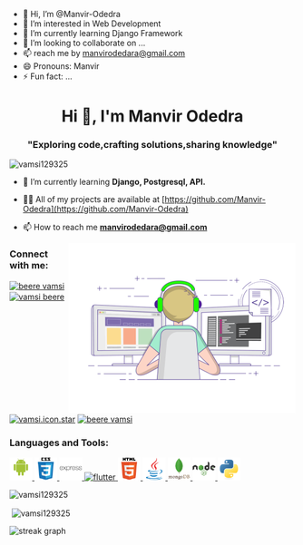 - 👋 Hi, I’m @Manvir-Odedra
- 👀 I’m interested in Web Development
- 🌱 I’m currently learning Django Framework
- 💞️ I’m looking to collaborate on ...
- 📫 reach me by manvirodedara@gmail.com
- 😄 Pronouns: Manvir
- ⚡ Fun fact: ...

<!---
Manvir-Odedra/Manvir-Odedra is a ✨ special ✨ repository because its `README.md` (this file) appears on your GitHub profile.
You can click the Preview link to take a look at your changes.
--->

<h1 align="center">Hi 👋, I'm Manvir Odedra</h1>
<h3 align="center">"Exploring code,crafting solutions,sharing knowledge"</h3>

<p align="left"> <img src="https://komarev.com/ghpvc/?username=vamsi129325&label=Profile%20views&color=0e75b6&style=flat" alt="vamsi129325" /> </p>

- 🌱 I’m currently learning **Django, Postgresql, API.**

- 👨‍💻 All of my projects are available at [https://github.com/Manvir-Odedra](https://github.com/Manvir-Odedra)

- 📫 How to reach me **manvirodedara@gmail.com**

<img align="right" alt="Coding" width="400" src="https://raw.githubusercontent.com/devSouvik/devSouvik/master/gif3.gif">

<h3 align="left">Connect with me:</h3>
<p align="left">
<a href="https://linkedin.com/in/beere vamsi" target="blank"><img align="center" src="https://raw.githubusercontent.com/rahuldkjain/github-profile-readme-generator/master/src/images/icons/Social/linked-in-alt.svg" alt="beere vamsi" height="30" width="40" /></a>
<a href="https://fb.com/vamsi beere" target="blank"><img align="center" src="https://raw.githubusercontent.com/rahuldkjain/github-profile-readme-generator/master/src/images/icons/Social/facebook.svg" alt="vamsi beere" height="30" width="40" /></a>
<a href="https://instagram.com/vamsi.icon.star" target="blank"><img align="center" src="https://raw.githubusercontent.com/rahuldkjain/github-profile-readme-generator/master/src/images/icons/Social/instagram.svg" alt="vamsi.icon.star" height="30" width="40" /></a>
<a href="https://www.youtube.com/c/beere vamsi" target="blank"><img align="center" src="https://raw.githubusercontent.com/rahuldkjain/github-profile-readme-generator/master/src/images/icons/Social/youtube.svg" alt="beere vamsi" height="30" width="40" /></a>
</p>

<h3 align="left">Languages and Tools:</h3>
<p align="left"> <a href="https://developer.android.com" target="_blank" rel="noreferrer"> <img src="https://raw.githubusercontent.com/devicons/devicon/master/icons/android/android-original-wordmark.svg" alt="android" width="40" height="40"/> </a> <a href="https://www.w3schools.com/css/" target="_blank" rel="noreferrer"> <img src="https://raw.githubusercontent.com/devicons/devicon/master/icons/css3/css3-original-wordmark.svg" alt="css3" width="40" height="40"/> </a> <a href="https://expressjs.com" target="_blank" rel="noreferrer"> <img src="https://raw.githubusercontent.com/devicons/devicon/master/icons/express/express-original-wordmark.svg" alt="express" width="40" height="40"/> </a> <a href="https://flutter.dev" target="_blank" rel="noreferrer"> <img src="https://www.vectorlogo.zone/logos/flutterio/flutterio-icon.svg" alt="flutter" width="40" height="40"/> </a> <a href="https://www.w3.org/html/" target="_blank" rel="noreferrer"> <img src="https://raw.githubusercontent.com/devicons/devicon/master/icons/html5/html5-original-wordmark.svg" alt="html5" width="40" height="40"/> </a> <a href="https://www.java.com" target="_blank" rel="noreferrer"> <img src="https://raw.githubusercontent.com/devicons/devicon/master/icons/java/java-original.svg" alt="java" width="40" height="40"/> </a> <a href="https://www.mongodb.com/" target="_blank" rel="noreferrer"> <img src="https://raw.githubusercontent.com/devicons/devicon/master/icons/mongodb/mongodb-original-wordmark.svg" alt="mongodb" width="40" height="40"/> </a> <a href="https://nodejs.org" target="_blank" rel="noreferrer"> <img src="https://raw.githubusercontent.com/devicons/devicon/master/icons/nodejs/nodejs-original-wordmark.svg" alt="nodejs" width="40" height="40"/> </a> <a href="https://www.python.org" target="_blank" rel="noreferrer"> <img src="https://raw.githubusercontent.com/devicons/devicon/master/icons/python/python-original.svg" alt="python" width="40" height="40"/> </a> </p>

<p><img align="" src="https://github-readme-stats.vercel.app/api/top-langs?username=vamsi129325&show_icons=true&locale=en&layout=compact" alt="vamsi129325" /></p>
<p>&nbsp;<img align="center" src="https://github-readme-stats.vercel.app/api?username=vamsi129325&show_icons=true&locale=en" alt="vamsi129325" /></p>
<P><img align="" src="https://streak-stats.demolab.com?user=maurodesouza&locale=en&mode=daily&theme=dracula&hide_border=false&border_radius=5&order=3" height="150" alt="streak graph"  /></p>



